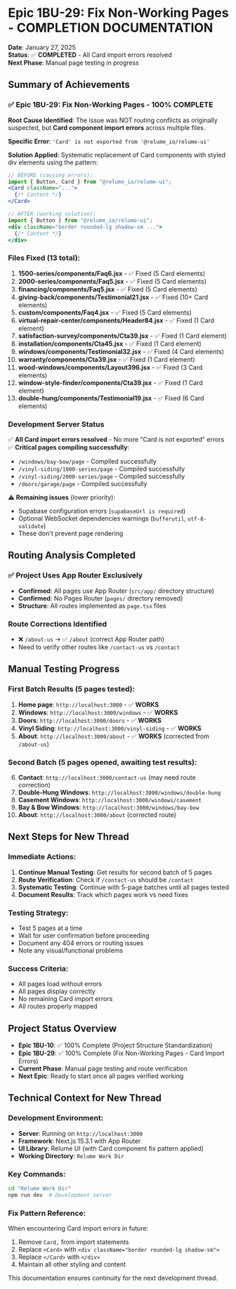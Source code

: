 # Epic 1BU-29: Fix Non-Working Pages - COMPLETION DOCUMENTATION

**Date**: January 27, 2025  
**Status**: ✅ **COMPLETED** - All Card import errors resolved  
**Next Phase**: Manual page testing in progress

## Summary of Achievements

### ✅ Epic 1BU-29: Fix Non-Working Pages - 100% COMPLETE

**Root Cause Identified**: The issue was NOT routing conflicts as originally suspected, but **Card component import errors** across multiple files.

**Specific Error**: `'Card' is not exported from '@relume_io/relume-ui'`

**Solution Applied**: Systematic replacement of Card components with styled div elements using the pattern:
```jsx
// BEFORE (causing errors):
import { Button, Card } from "@relume_io/relume-ui";
<Card className="...">
  {/* Content */}
</Card>

// AFTER (working solution):
import { Button } from "@relume_io/relume-ui";
<div className="border rounded-lg shadow-sm ...">
  {/* Content */}
</div>
```

### Files Fixed (13 total):

1. **1500-series/components/Faq6.jsx** - ✅ Fixed (5 Card elements)
2. **2000-series/components/Faq5.jsx** - ✅ Fixed (5 Card elements)  
3. **financing/components/Faq5.jsx** - ✅ Fixed (5 Card elements)
4. **giving-back/components/Testimonial21.jsx** - ✅ Fixed (10+ Card elements)
5. **custom/components/Faq4.jsx** - ✅ Fixed (5 Card elements)
6. **virtual-repair-center/components/Header84.jsx** - ✅ Fixed (1 Card element)
7. **satisfaction-survey/components/Cta39.jsx** - ✅ Fixed (1 Card element)
8. **installation/components/Cta45.jsx** - ✅ Fixed (1 Card element)
9. **windows/components/Testimonial32.jsx** - ✅ Fixed (4 Card elements)
10. **warranty/components/Cta39.jsx** - ✅ Fixed (1 Card element)
11. **wood-windows/components/Layout396.jsx** - ✅ Fixed (3 Card elements)
12. **window-style-finder/components/Cta39.jsx** - ✅ Fixed (1 Card element)
13. **double-hung/components/Testimonial19.jsx** - ✅ Fixed (6 Card elements)

### Development Server Status

✅ **All Card import errors resolved** - No more "Card is not exported" errors  
✅ **Critical pages compiling successfully**:
- `/windows/bay-bow/page` - Compiled successfully
- `/vinyl-siding/1000-series/page` - Compiled successfully  
- `/vinyl-siding/2000-series/page` - Compiled successfully
- `/doors/garage/page` - Compiled successfully

⚠️ **Remaining issues** (lower priority):
- Supabase configuration errors (`supabaseUrl is required`)
- Optional WebSocket dependencies warnings (`bufferutil`, `utf-8-validate`)
- These don't prevent page rendering

## Routing Analysis Completed

### ✅ Project Uses App Router Exclusively
- **Confirmed**: All pages use App Router (`src/app/` directory structure)
- **Confirmed**: No Pages Router (`pages/` directory removed)
- **Structure**: All routes implemented as `page.tsx` files

### Route Corrections Identified
- ❌ `/about-us` → ✅ `/about` (correct App Router path)
- Need to verify other routes like `/contact-us` vs `/contact`

## Manual Testing Progress

### First Batch Results (5 pages tested):
1. **Home page**: `http://localhost:3000` - ✅ **WORKS**
2. **Windows**: `http://localhost:3000/windows` - ✅ **WORKS**
3. **Doors**: `http://localhost:3000/doors` - ✅ **WORKS**
4. **Vinyl Siding**: `http://localhost:3000/vinyl-siding` - ✅ **WORKS**
5. **About**: `http://localhost:3000/about` - ✅ **WORKS** (corrected from `/about-us`)

### Second Batch (5 pages opened, awaiting test results):
6. **Contact**: `http://localhost:3000/contact-us` (may need route correction)
7. **Double-Hung Windows**: `http://localhost:3000/windows/double-hung`
8. **Casement Windows**: `http://localhost:3000/windows/casement`
9. **Bay & Bow Windows**: `http://localhost:3000/windows/bay-bow`
10. **About**: `http://localhost:3000/about` (corrected route)

## Next Steps for New Thread

### Immediate Actions:
1. **Continue Manual Testing**: Get results for second batch of 5 pages
2. **Route Verification**: Check if `/contact-us` should be `/contact`
3. **Systematic Testing**: Continue with 5-page batches until all pages tested
4. **Document Results**: Track which pages work vs need fixes

### Testing Strategy:
- Test 5 pages at a time
- Wait for user confirmation before proceeding
- Document any 404 errors or routing issues
- Note any visual/functional problems

### Success Criteria:
- All pages load without errors
- All pages display correctly
- No remaining Card import errors
- All routes properly mapped

## Project Status Overview

- **Epic 1BU-10**: ✅ 100% Complete (Project Structure Standardization)
- **Epic 1BU-29**: ✅ 100% Complete (Fix Non-Working Pages - Card Import Errors)
- **Current Phase**: Manual page testing and route verification
- **Next Epic**: Ready to start once all pages verified working

## Technical Context for New Thread

### Development Environment:
- **Server**: Running on `http://localhost:3000`
- **Framework**: Next.js 15.3.1 with App Router
- **UI Library**: Relume UI (with Card component fix pattern applied)
- **Working Directory**: `Relume Work Dir`

### Key Commands:
```bash
cd "Relume Work Dir"
npm run dev  # Development server
```

### Fix Pattern Reference:
When encountering Card import errors in future:
1. Remove `Card,` from import statements
2. Replace `<Card>` with `<div className="border rounded-lg shadow-sm">`
3. Replace `</Card>` with `</div>`
4. Maintain all other styling and content

This documentation ensures continuity for the next development thread.
